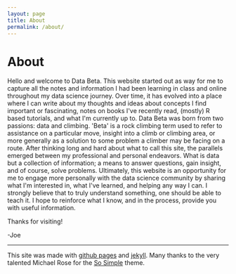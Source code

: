 ```yaml
---
layout: page
title: About
permalink: /about/
---
```


# About

Hello and welcome to Data Beta. This website started out as way for me to capture all the notes and information I had been learning in class and online throughout my data science journey. Over time, it has evolved into a place where I can write about my thoughts and ideas about concepts I find important or fascinating, notes on books I've recently read, (mostly) R based tutorials, and what I'm currently up to. Data Beta was born from two passions: data and climbing. 'Beta' is a rock climbing term used to refer to assistance on a particular move, insight into a climb or climbing area, or more generally as a solution to some problem a climber may be facing on a route. After thinking long and hard about what to call this site, the parallels emerged between my professional and personal endeavors. What is data but a collection of information; a means to answer questions, gain insight, and of course, solve problems. Ultimately, this website is an opportunity for me to engage more personally with the data science community by sharing what I'm interested in, what I've learned, and helping any way I can. I strongly believe that to truly understand something, one should be able to teach it. I hope to reinforce what I know, and in the process, provide you with useful information. 

Thanks for visiting!

-Joe

--- 

This site was made with [github pages](https://pages.github.com/) and [jekyll](http://jekyllrb.com/). Many thanks to the very talented Michael Rose for the [So Simple](https://github.com/mmistakes/so-simple-theme) theme.


